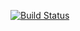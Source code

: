 [![Build Status](https://travis-ci.org/VioletLife/weixinpaysdk.svg?branch=master)](https://travis-ci.org/VioletLife/weixinpaysdk)

